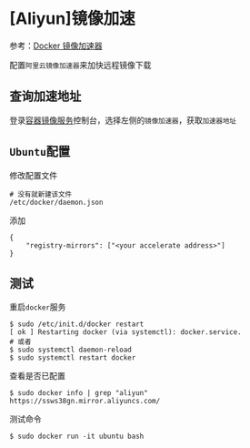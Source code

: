 
# [Aliyun]镜像加速

参考：[Docker 镜像加速器](https://yq.aliyun.com/articles/29941)

配置`阿里云镜像加速器`来加快远程镜像下载

## 查询加速地址

登录[容器镜像服务](https://cr.console.aliyun.com/cn-hangzhou/mirrors)控制台，选择左侧的`镜像加速器`，获取`加速器地址`

## `Ubuntu`配置

修改配置文件

    # 没有就新建该文件
    /etc/docker/daemon.json

添加

    {
        "registry-mirrors": ["<your accelerate address>"]
    }

## 测试

重启`docker`服务

    $ sudo /etc/init.d/docker restart
    [ ok ] Restarting docker (via systemctl): docker.service.
    # 或者
    $ sudo systemctl daemon-reload
    $ sudo systemctl restart docker

查看是否已配置

    $ sudo docker info | grep "aliyun"
    https://ssws38gn.mirror.aliyuncs.com/

测试命令

    $ sudo docker run -it ubuntu bash